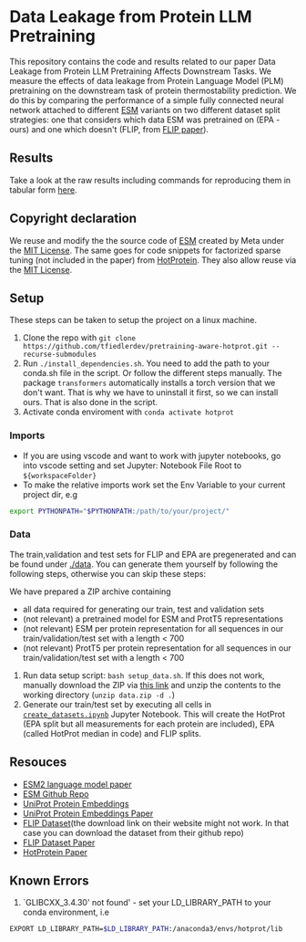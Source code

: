 # Data Leakage from Protein LLM Pretraining
This repository contains the code and results related to our paper Data Leakage from Protein LLM Pretraining Affects Downstream Tasks.
We measure the effects of data leakage from Protein Language Model (PLM) pretraining on the downstream task of protein thermostability prediction.
We do this by comparing the performance of a simple fully connected neural network attached to different [ESM](https://github.com/facebookresearch/esm) variants on two different dataset split strategies: one that considers which data ESM was pretrained on (EPA - ours) and one which doesn't (FLIP, from [FLIP paper](https://www.biorxiv.org/content/10.1101/2021.11.09.467890v1)).

## Results

Take a look at the raw results including commands for reproducing them in tabular form [here](./results.md).

## Copyright declaration
We reuse and modify the the source code of [ESM](https://github.com/facebookresearch/esm) created by Meta under the [MIT License](https://github.com/facebookresearch/esm/blob/2b369911bb5b4b0dda914521b9475cad1656b2ac/LICENSE). The same goes for code snippets for factorized sparse tuning (not included in the paper) from [HotProtein](https://github.com/VITA-Group/HotProtein). They also allow reuse via the [MIT License](https://github.com/VITA-Group/HotProtein/blob/9cf0cbaf4454d5b3b266e1eb9a7d1b5060e2bf15/LICENSE).

## Setup
These steps can be taken to setup the project on a linux machine.
1. Clone the repo with `git clone https://github.com/tfiedlerdev/pretraining-aware-hotprot.git --recurse-submodules`
2. Run `./install_dependencies.sh`. You need to add the path to your conda.sh file in the script. Or follow the different steps manually. The package `transformers` automatically installs a torch version that we don't want. That is why we have to uninstall it first, so we can install ours. That is also done in the script.
3. Activate conda enviroment with `conda activate hotprot`

### Imports
- If you are using vscode and want to work with jupyter notebooks, go into vscode setting and set Jupyter: Notebook File Root to `${workspaceFolder}`
- To make the relative imports work set the Env Variable to your current project dir, e.g 
```sh
export PYTHONPATH="$PYTHONPATH:/path/to/your/project/"
```

### Data
The train,validation and test sets for FLIP and EPA are pregenerated and can be found under [./data](./data). 
You can generate them yourself by following the following steps, otherwise you can skip these steps:

We have prepared a ZIP archive containing 
- all data required for generating our train, test and validation sets 
- (not relevant) a pretrained model for ESM and ProtT5 representations
- (not relevant) ESM per protein representation for all sequences in our train/validation/test set with a length < 700
- (not relevant) ProtT5 per protein representation for all sequences in our train/validation/test set with a length < 700

1. Run data setup script: `bash setup_data.sh`. If this does not work, manually download the ZIP via [this link](https://drive.google.com/uc?export=download&id=1Im3y2X6iwhZHFJLIOKbIGtZ0ZHBWaqD_) and unzip the contents to the working directory (`unzip data.zip -d .`)
2. Generate our train/test set by executing all cells in [`create_datasets.ipynb`](data_analysis_generation/create_datasets.ipynb) Jupyter Notebook. This will create the HotProt (EPA split but all measurements for each protein are included), EPA (called HotProt median in code) and FLIP splits.

## Resouces
- [ESM2 language model paper](https://www.biorxiv.org/content/10.1101/622803v4)
- [ESM Github Repo](https://github.com/facebookresearch/esm)
- [UniProt Protein Embeddings](https://www.uniprot.org/help/embeddings)
- [UniProt Protein Embeddings Paper](https://ieeexplore.ieee.org/stamp/stamp.jsp?tp=&arnumber=9477085&tag=1)
- [FLIP Dataset](https://benchmark.protein.properties/)(the download link on their website might not work. In that case you can download the dataset from their github repo)
- [FLIP Dataset Paper](https://www.nature.com/articles/s41592-020-0801-4)
- [HotProtein Paper](https://openreview.net/forum?id=YDJRFWBMNby)


## Known Errors 
1. `GLIBCXX_3.4.30' not found' - set your LD_LIBRARY_PATH to your conda environment, i.e 
```sh
EXPORT LD_LIBRARY_PATH=$LD_LIBRARY_PATH:/anaconda3/envs/hotprot/lib
```



